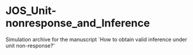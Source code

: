 # JOS_Unit-nonresponse_and_Inference
Simulation archive for the manuscript `How to obtain valid inference under unit non-response?'
